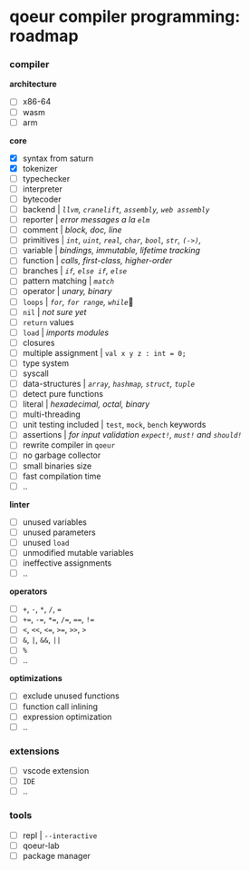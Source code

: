 # qoeur compiler programming: roadmap

### compiler

**architecture**

* [ ] x86-64
* [ ] wasm
* [ ] arm

**core**

* [x] syntax from saturn
* [x] tokenizer
* [ ] typechecker
* [ ] interpreter
* [ ] bytecoder
* [ ] backend | *`llvm`, `cranelift`, `assembly`, `web assembly`*
* [ ] reporter | *error messages a la `elm`*
* [ ] comment | *block, doc, line*
* [ ] primitives | *`int`, `uint`, `real`, `char`, `bool`, `str`, `(->)`,*
* [ ] variable | *bindings, immutable, lifetime tracking*
* [ ] function | *calls, first-class, higher-order*
* [ ] branches | *`if`, `else if`, `else`*
* [ ] pattern matching | *`match`*
* [ ] operator | *unary, binary*
* [ ] `loops` | *`for`, `for range`, `while`*
* [ ] `nil` | *not sure yet*
* [ ] `return` values
* [ ] `load` | *imports modules*
* [ ] closures
* [ ] multiple assignment | `val x y z : int = 0;`
* [ ] type system
* [ ] syscall
* [ ] data-structures | *`array`, `hashmap`, `struct`, `tuple`*
* [ ] detect pure functions
* [ ] literal | *hexadecimal, octal, binary*
* [ ] multi-threading
* [ ] unit testing included | `test`, `mock`, `bench` keywords
* [ ] assertions | *for input validation `expect!`, `must!` and `should!`*
* [ ] rewrite compiler in `qoeur`
* [ ] no garbage collector
* [ ] small binaries size
* [ ] fast compilation time
* [ ] ..

**linter**

* [ ] unused variables
* [ ] unused parameters
* [ ] unused `load`
* [ ] unmodified mutable variables
* [ ] ineffective assignments
* [ ] ..

**operators**

* [ ] `+`, `-`, `*`, `/`, `=`
* [ ] `+=`, `-=`, `*=`, `/=`, `==`, `!=`
* [ ] `<`, `<<`, `<=`, `>=`, `>>`, `>`
* [ ] `&`, `|`, `&&`, `||`
* [ ] `%`
* [ ] ..

**optimizations**

* [ ] exclude unused functions
* [ ] function call inlining
* [ ] expression optimization
* [ ] ..

### extensions

* [ ] vscode extension
* [ ] `IDE`
* [ ] ..

### tools

* [ ] repl | `--interactive`
* [ ] qoeur-lab
* [ ] package manager
